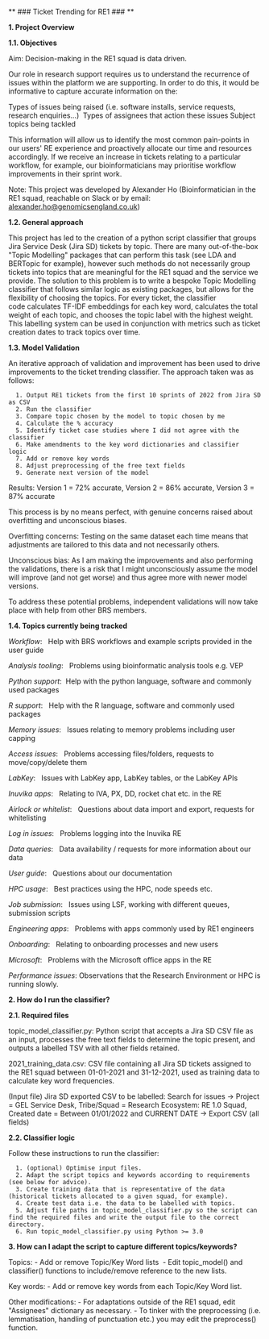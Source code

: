** ### Ticket Trending for RE1 ### **

**1. Project Overview**

**1.1. Objectives**

Aim: Decision-making in the RE1 squad is data driven.

Our role in research support requires us to understand the recurrence of issues within the platform we are supporting. In order to do this, it would be informative to capture accurate information on the:

Types of issues being raised (i.e. software installs, service requests, research enquiries...) 
Types of assignees that action these issues
Subject topics being tackled 

This information will allow us to identify the most common pain-points in our users' RE experience and proactively allocate our time and resources accordingly. If we receive an increase in tickets relating to a particular workflow, for example, our bioinformaticians may prioritise workflow improvements in their sprint work. 

Note: This project was developed by Alexander Ho (Bioinformatician in the RE1 squad, reachable on Slack or by email: alexander.ho@genomicsengland.co.uk) 

**1.2. General approach**

This project has led to the creation of a python script classifier that groups Jira Service Desk (Jira SD) tickets by topic. There are many out-of-the-box "Topic Modelling" packages that can perform this task (see LDA and BERTopic for example), however such methods do not necessarily group tickets into topics that are meaningful for the RE1 squad and the service we provide. The solution to this problem is to write a bespoke Topic Modelling classifier that follows similar logic as existing packages, but allows for the flexibility of choosing the topics. For every ticket, the classifier code calculates TF-IDF embeddings for each key word, calculates the total weight of each topic, and chooses the topic label with the highest weight. This labelling system can be used in conjunction with metrics such as ticket creation dates to track topics over time.

**1.3. Model Validation**

An iterative approach of validation and improvement has been used to drive improvements to the ticket trending classifier. The approach taken was as follows:

      1. Output RE1 tickets from the first 10 sprints of 2022 from Jira SD as CSV
      2. Run the classifier
      3. Compare topic chosen by the model to topic chosen by me
      4. Calculate the % accuracy
      5. Identify ticket case studies where I did not agree with the classifier
      6. Make amendments to the key word dictionaries and classifier logic 
      7. Add or remove key words
      8. Adjust preprocessing of the free text fields 
      9. Generate next version of the model

Results: Version 1 = 72% accurate, Version 2 = 86% accurate, Version 3 = 87% accurate

This process is by no means perfect, with genuine concerns raised about overfitting and unconscious biases.

Overfitting concerns: Testing on the same dataset each time means that adjustments are tailored to this data and not necessarily others.

Unconscious bias: As I am making the improvements and also performing the validations, there is a risk that I might unconsciously assume the model          will improve (and not get worse) and thus agree more with newer model versions.

To address these potential problems, independent validations will now take place with help from other BRS members.

**1.4. Topics currently being tracked**

_Workflow_:   Help with BRS workflows and example scripts provided in the user guide

_Analysis tooling_:   Problems using bioinformatic analysis tools e.g. VEP

_Python support_:  Help with the python language, software and commonly used packages

_R support_:   Help with the R language, software and commonly used packages

_Memory issues_:   Issues relating to memory problems including user capping

_Access issues_:   Problems accessing files/folders, requests to move/copy/delete them

_LabKey_:   Issues with LabKey app, LabKey tables, or the LabKey APIs

_Inuvika apps_:   Relating to IVA, PX, DD, rocket chat etc. in the RE

_Airlock or whitelist_:   Questions about data import and export, requests for whitelisting

_Log in issues_:   Problems logging into the Inuvika RE

_Data queries_:   Data availability / requests for more information about our data

_User guide_:   Questions about our documentation

_HPC usage_:   Best practices using the HPC, node speeds etc.

_Job submission_:   Issues using LSF, working with different queues, submission scripts

_Engineering apps_:   Problems with apps commonly used by RE1 engineers

_Onboarding_:   Relating to onboarding processes and new users

_Microsoft_:   Problems with the Microsoft office apps in the RE

_Performance issues_: Observations that the Research Environment or HPC is running slowly.

**2. How do I run the classifier?**

**2.1. Required files**

topic_model_classifier.py:
Python script that accepts a Jira SD CSV file as an input, processes the free text fields to determine the topic present, and outputs a labelled TSV with all other fields retained. 

2021_training_data.csv:
CSV file containing all Jira SD tickets assigned to the RE1 squad between 01-01-2021 and 31-12-2021, used as training data to calculate key word frequencies.

(Input file) Jira SD exported CSV to be labelled:
Search for issues → Project = GEL Service Desk, Tribe/Squad = Research Ecosystem: RE 1.0 Squad, Created date = Between 01/01/2022 and CURRENT DATE → Export CSV (all fields)

**2.2. Classifier logic**

Follow these instructions to run the classifier:

      1. (optional) Optimise input files.
      2. Adapt the script topics and keywords according to requirements (see below for advice).
      3. Create training data that is representative of the data (historical tickets allocated to a given squad, for example).
      4. Create test data i.e. the data to be labelled with topics.
      5. Adjust file paths in topic_model_classifier.py so the script can find the required files and write the output file to the correct directory.
      6. Run topic_model_classifier.py using Python >= 3.0

**3. How can I adapt the script to capture different topics/keywords?**

Topics:
      - Add or remove Topic/Key Word lists 
      - Edit topic_model() and classifier() functions to include/remove reference to the new lists.
      
Key words:
      - Add or remove key words from each Topic/Key Word list.
      
Other modifications:
      - For adaptations outside of the RE1 squad, edit "Assignees" dictionary as necessary.
      - To tinker with the preprocessing (i.e. lemmatisation, handling of punctuation etc.) you may edit the preprocess() function.
